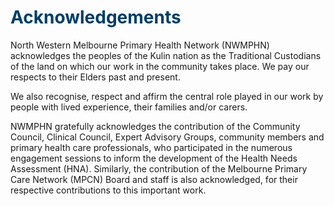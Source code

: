 # <span style="color:#003E6A"> __Acknowledgements__ </span>

North Western Melbourne Primary Health Network (NWMPHN) acknowledges the peoples of the
Kulin nation as the Traditional Custodians of the land on which our work in the community takes
place. We pay our respects to their Elders past and present.

We also recognise, respect and affirm the central role played in our work by people with lived
experience, their families and/or carers.

NWMPHN gratefully acknowledges the contribution of the Community Council, Clinical Council,
Expert Advisory Groups, community members and primary health care professionals, who
participated in the numerous engagement sessions to inform the development of the Health Needs
Assessment (HNA). Similarly, the contribution of the Melbourne Primary Care Network (MPCN)
Board and staff is also acknowledged, for their respective contributions to this important work.